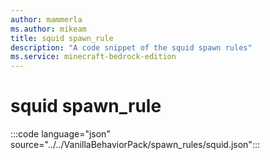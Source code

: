 ```yaml
---
author: mammerla
ms.author: mikeam
title: squid spawn_rule
description: "A code snippet of the squid spawn rules"
ms.service: minecraft-bedrock-edition
---
```


# squid spawn_rule

:::code language="json" source="../../VanillaBehaviorPack/spawn_rules/squid.json":::
